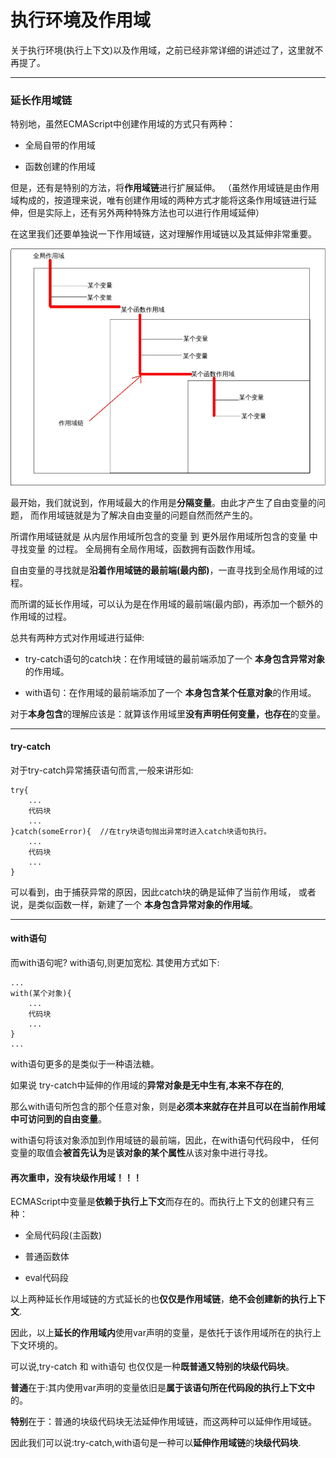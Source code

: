 # 执行环境及作用域

关于执行环境(执行上下文)以及作用域，之前已经非常详细的讲述过了，这里就不再提了。

***

### 延长作用域链

特别地，虽然ECMAScript中创建作用域的方式只有两种：

* 全局自带的作用域

* 函数创建的作用域

但是，还有是特别的方法，将**作用域链**进行扩展延伸。
（虽然作用域链是由作用域构成的，按道理来说，唯有创建作用域的两种方式才能将这条作用域链进行延伸，但是实际上，还有另外两种特殊方法也可以进行作用域延伸）

在这里我们还要单独说一下作用域链，这对理解作用域链以及其延伸非常重要。

![img](作用域链.jpg)


最开始，我们就说到，作用域最大的作用是**分隔变量**。由此才产生了自由变量的问题，
而作用域链就是为了解决自由变量的问题自然而然产生的。

所谓作用域链就是 从内层作用域所包含的变量 到 更外层作用域所包含的变量 中 寻找变量 的过程。
全局拥有全局作用域，函数拥有函数作用域。

自由变量的寻找就是**沿着作用域链的最前端(最内部)**，一直寻找到全局作用域的过程。

而所谓的延长作用域，可以认为是在作用域的最前端(最内部)，再添加一个额外的作用域的过程。

总共有两种方式对作用域进行延伸:

* try-catch语句的catch块：在作用域链的最前端添加了一个 **本身包含异常对象**的作用域。

* with语句：在作用域的最前端添加了一个 **本身包含某个任意对象**的作用域。

对于**本身包含**的理解应该是：就算该作用域里**没有声明任何变量，也存在**的变量。

***

#### try-catch

对于try-catch异常捕获语句而言,一般来讲形如:

    try{
        ...
        代码块
        ...
    }catch(someError){  //在try块语句抛出异常时进入catch块语句执行。
        ...
        代码块
        ...
    }

可以看到，由于捕获异常的原因，因此catch块的确是延伸了当前作用域，
或者说，是类似函数一样，新建了一个 **本身包含异常对象的作用域**。

***

#### with语句

而with语句呢? with语句,则更加宽松.
其使用方式如下:

    ...
    with(某个对象){
        ...
        代码块
        ...
    }
    ...

with语句更多的是类似于一种语法糖。

如果说 try-catch中延伸的作用域的**异常对象是无中生有,本来不存在的**,

那么with语句所包含的那个任意对象，则是**必须本来就存在并且可以在当前作用域中可访问到的自由变量**。

with语句将该对象添加到作用域链的最前端，因此，在with语句代码段中，
任何变量的取值会**被首先认为**是**该对象的某个属性**从该对象中进行寻找。

#### 再次重申，没有块级作用域！！！

ECMAScript中变量是**依赖于执行上下文**而存在的。而执行上下文的创建只有三种：

* 全局代码段(主函数)

* 普通函数体

* eval代码段

以上两种延长作用域链的方式延长的也**仅仅是作用域链**，**绝不会创建新的执行上下文**.

因此，以上**延长的作用域内**使用var声明的变量，是依托于该作用域所在的执行上下文环境的。

可以说,try-catch 和 with语句 也仅仅是一种**既普通又特别的块级代码块**。

**普通**在于:其内使用var声明的变量依旧是**属于该语句所在代码段的执行上下文中**的。

**特别**在于：普通的块级代码块无法延伸作用域链，而这两种可以延伸作用域链。

因此我们可以说:try-catch,with语句是一种可以**延伸作用域链**的**块级代码块**.